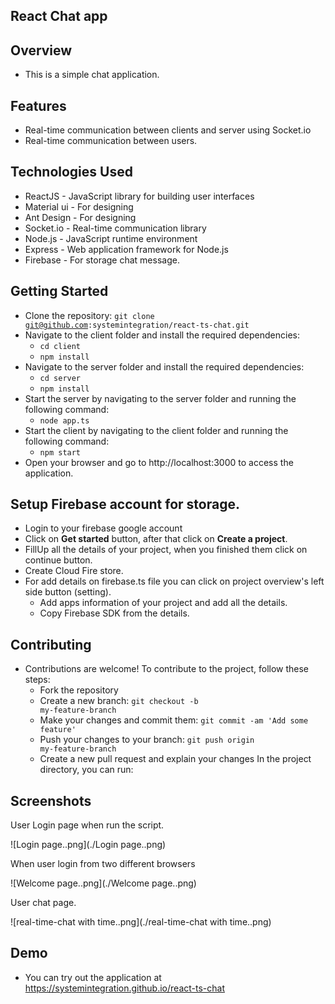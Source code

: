 ## React Chat app

## Overview
  - This is a simple chat application.

## Features
  - Real-time communication between clients and server using Socket.io
  - Real-time communication between users.

## Technologies Used
  - ReactJS - JavaScript library for building user interfaces
  - Material ui - For designing
  - Ant Design - For designing
  - Socket.io - Real-time communication library
  - Node.js - JavaScript runtime environment
  - Express - Web application framework for Node.js
  - Firebase - For storage chat message.


## Getting Started
  - Clone the repository: <code>git clone git@github.com:systemintegration/react-ts-chat.git</code>
  - Navigate to the client folder and install the required dependencies:
      - <code>cd client</code>
      - <code>npm install</code>
  - Navigate to the server folder and install the required dependencies:
      - <code>cd server</code>
      - <code>npm install</code>
  - Start the server by navigating to the server folder and running the following command:
      - <code>node app.ts</code>
  - Start the client by navigating to the client folder and running the following command:
      - <code>npm start</code>
  - Open your browser and go to http://localhost:3000 to access the application.

## Setup Firebase account for storage.
  - Login to your firebase google account
  - Click on <b>Get started</b> button, after that click on <b>Create a project</b>.
  - FillUp all the details of your project, when you finished them click on continue button.
  - Create Cloud Fire store.
  - For add details on firebase.ts file you can click on project overview's left side button (setting).
      - Add apps information of your project and add all the details.
      - Copy Firebase SDK from the details.


## Contributing
  - Contributions are welcome! To contribute to the project, follow these steps:
    - Fork the repository
    - Create a new branch: <code>git checkout -b my-feature-branch</code>
    - Make your changes and commit them: <code>git commit -am 'Add some feature'</code>
    - Push your changes to your branch: <code>git push origin my-feature-branch</code>
    - Create a new pull request and explain your changes
In the project directory, you can run:

## Screenshots
  User Login page when run the script.

  ![Login page..png](./Login page..png)

  When user login from two different browsers

  ![Welcome page..png](./Welcome page..png)

  User chat page.

  ![real-time-chat with time..png](./real-time-chat with time..png)

## Demo
   - You can try out the application at <a href="https://systemintegration.github.io/react-ts-chat">https://systemintegration.github.io/react-ts-chat</a>
